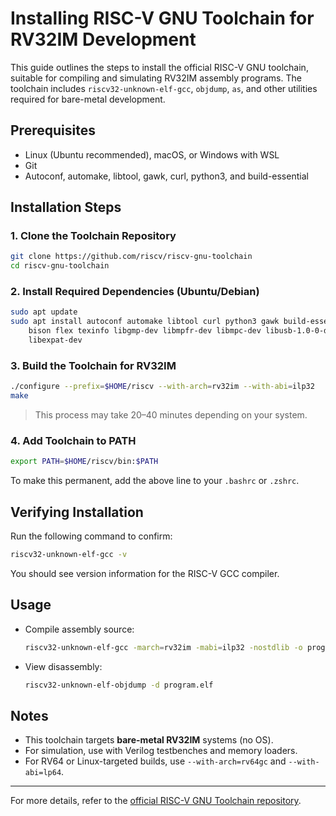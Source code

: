 # Installing RISC-V GNU Toolchain for RV32IM Development

This guide outlines the steps to install the official RISC-V GNU toolchain, suitable for compiling and simulating RV32IM assembly programs. The toolchain includes `riscv32-unknown-elf-gcc`, `objdump`, `as`, and other utilities required for bare-metal development.

## Prerequisites

- Linux (Ubuntu recommended), macOS, or Windows with WSL
- Git
- Autoconf, automake, libtool, gawk, curl, python3, and build-essential

## Installation Steps

### 1. Clone the Toolchain Repository

```bash
git clone https://github.com/riscv/riscv-gnu-toolchain
cd riscv-gnu-toolchain
```

### 2. Install Required Dependencies (Ubuntu/Debian)

```bash
sudo apt update
sudo apt install autoconf automake libtool curl python3 gawk build-essential \
    bison flex texinfo libgmp-dev libmpfr-dev libmpc-dev libusb-1.0-0-dev \
    libexpat-dev
```

### 3. Build the Toolchain for RV32IM

```bash
./configure --prefix=$HOME/riscv --with-arch=rv32im --with-abi=ilp32
make
```

> This process may take 20–40 minutes depending on your system.

### 4. Add Toolchain to PATH

```bash
export PATH=$HOME/riscv/bin:$PATH
```

To make this permanent, add the above line to your `.bashrc` or `.zshrc`.

## Verifying Installation

Run the following command to confirm:

```bash
riscv32-unknown-elf-gcc -v
```

You should see version information for the RISC-V GCC compiler.

## Usage

- Compile assembly source:
  ```bash
  riscv32-unknown-elf-gcc -march=rv32im -mabi=ilp32 -nostdlib -o program.elf program.s
  ```
- View disassembly:
  ```bash
  riscv32-unknown-elf-objdump -d program.elf
  ```

## Notes

- This toolchain targets **bare-metal RV32IM** systems (no OS).
- For simulation, use with Verilog testbenches and memory loaders.
- For RV64 or Linux-targeted builds, use `--with-arch=rv64gc` and `--with-abi=lp64`.

---

For more details, refer to the [official RISC-V GNU Toolchain repository](https://github.com/riscv/riscv-gnu-toolchain).

